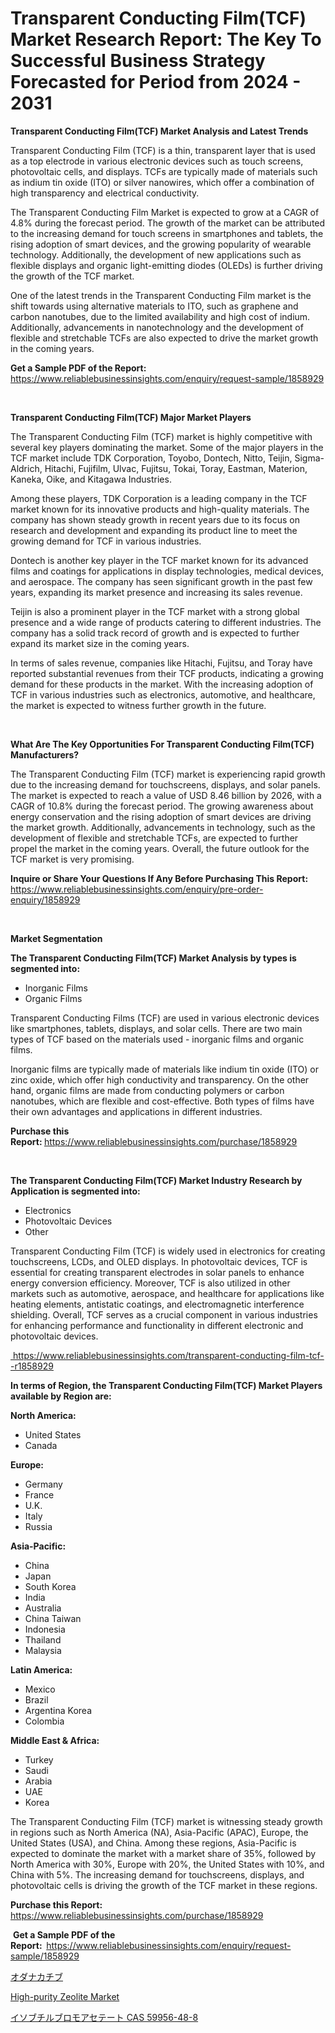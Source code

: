 <p><h1>Transparent Conducting Film(TCF) Market Research Report: The Key To Successful Business Strategy Forecasted for Period from 2024 - 2031</h1></p><p><strong>Transparent Conducting Film(TCF) Market Analysis and Latest Trends</strong></p>
<p><p>Transparent Conducting Film (TCF) is a thin, transparent layer that is used as a top electrode in various electronic devices such as touch screens, photovoltaic cells, and displays. TCFs are typically made of materials such as indium tin oxide (ITO) or silver nanowires, which offer a combination of high transparency and electrical conductivity.</p><p>The Transparent Conducting Film Market is expected to grow at a CAGR of 4.8% during the forecast period. The growth of the market can be attributed to the increasing demand for touch screens in smartphones and tablets, the rising adoption of smart devices, and the growing popularity of wearable technology. Additionally, the development of new applications such as flexible displays and organic light-emitting diodes (OLEDs) is further driving the growth of the TCF market.</p><p>One of the latest trends in the Transparent Conducting Film market is the shift towards using alternative materials to ITO, such as graphene and carbon nanotubes, due to the limited availability and high cost of indium. Additionally, advancements in nanotechnology and the development of flexible and stretchable TCFs are also expected to drive the market growth in the coming years.</p></p>
<p><strong>Get a Sample PDF of the Report:&nbsp;</strong> <a href="https://www.reliablebusinessinsights.com/enquiry/request-sample/1858929">https://www.reliablebusinessinsights.com/enquiry/request-sample/1858929</a></p>
<p>&nbsp;</p>
<p><strong>Transparent Conducting Film(TCF) Major Market Players</strong></p>
<p><p>The Transparent Conducting Film (TCF) market is highly competitive with several key players dominating the market. Some of the major players in the TCF market include TDK Corporation, Toyobo, Dontech, Nitto, Teijin, Sigma-Aldrich, Hitachi, Fujifilm, Ulvac, Fujitsu, Tokai, Toray, Eastman, Materion, Kaneka, Oike, and Kitagawa Industries.</p><p>Among these players, TDK Corporation is a leading company in the TCF market known for its innovative products and high-quality materials. The company has shown steady growth in recent years due to its focus on research and development and expanding its product line to meet the growing demand for TCF in various industries.</p><p>Dontech is another key player in the TCF market known for its advanced films and coatings for applications in display technologies, medical devices, and aerospace. The company has seen significant growth in the past few years, expanding its market presence and increasing its sales revenue.</p><p>Teijin is also a prominent player in the TCF market with a strong global presence and a wide range of products catering to different industries. The company has a solid track record of growth and is expected to further expand its market size in the coming years.</p><p>In terms of sales revenue, companies like Hitachi, Fujitsu, and Toray have reported substantial revenues from their TCF products, indicating a growing demand for these products in the market. With the increasing adoption of TCF in various industries such as electronics, automotive, and healthcare, the market is expected to witness further growth in the future.</p></p>
<p>&nbsp;</p>
<p><strong>What Are The Key Opportunities For Transparent Conducting Film(TCF) Manufacturers?</strong></p>
<p><p>The Transparent Conducting Film (TCF) market is experiencing rapid growth due to the increasing demand for touchscreens, displays, and solar panels. The market is expected to reach a value of USD 8.46 billion by 2026, with a CAGR of 10.8% during the forecast period. The growing awareness about energy conservation and the rising adoption of smart devices are driving the market growth. Additionally, advancements in technology, such as the development of flexible and stretchable TCFs, are expected to further propel the market in the coming years. Overall, the future outlook for the TCF market is very promising.</p></p>
<p><strong>Inquire or Share Your Questions If Any Before Purchasing This Report:</strong> <a href="https://www.reliablebusinessinsights.com/enquiry/pre-order-enquiry/1858929">https://www.reliablebusinessinsights.com/enquiry/pre-order-enquiry/1858929</a></p>
<p>&nbsp;</p>
<p><strong>Market Segmentation</strong></p>
<p><strong>The Transparent Conducting Film(TCF) Market Analysis by types is segmented into:</strong></p>
<p><ul><li>Inorganic Films</li><li>Organic Films</li></ul></p>
<p><p>Transparent Conducting Films (TCF) are used in various electronic devices like smartphones, tablets, displays, and solar cells. There are two main types of TCF based on the materials used - inorganic films and organic films. </p><p>Inorganic films are typically made of materials like indium tin oxide (ITO) or zinc oxide, which offer high conductivity and transparency. On the other hand, organic films are made from conducting polymers or carbon nanotubes, which are flexible and cost-effective. Both types of films have their own advantages and applications in different industries.</p></p>
<p><strong>Purchase this Report:&nbsp;</strong><a href="https://www.reliablebusinessinsights.com/purchase/1858929">https://www.reliablebusinessinsights.com/purchase/1858929</a></p>
<p>&nbsp;</p>
<p><strong>The Transparent Conducting Film(TCF) Market Industry Research by Application is segmented into:</strong></p>
<p><ul><li>Electronics</li><li>Photovoltaic Devices</li><li>Other</li></ul></p>
<p><p>Transparent Conducting Film (TCF) is widely used in electronics for creating touchscreens, LCDs, and OLED displays. In photovoltaic devices, TCF is essential for creating transparent electrodes in solar panels to enhance energy conversion efficiency. Moreover, TCF is also utilized in other markets such as automotive, aerospace, and healthcare for applications like heating elements, antistatic coatings, and electromagnetic interference shielding. Overall, TCF serves as a crucial component in various industries for enhancing performance and functionality in different electronic and photovoltaic devices.</p></p>
<p><a href="https://www.reliablebusinessinsights.com/transparent-conducting-film-tcf--r1858929">&nbsp;https://www.reliablebusinessinsights.com/transparent-conducting-film-tcf--r1858929</a></p>
<p><strong>In terms of Region, the Transparent Conducting Film(TCF) Market Players available by Region are:</strong></p>
<p>
    <p> <strong> North America: </strong>
        <ul>
            <li>United States</li>
            <li>Canada</li>
        </ul>
        </p> 
    <p> <strong> Europe: </strong>
        <ul>
            <li>Germany</li>
            <li>France</li>
            <li>U.K.</li>
            <li>Italy</li>
            <li>Russia</li>
        </ul>
        </p> 
    <p> <strong> Asia-Pacific: </strong>
        <ul>
            <li>China</li>
            <li>Japan</li>
            <li>South Korea</li>
            <li>India</li>
            <li>Australia</li>
            <li>China Taiwan</li>
            <li>Indonesia</li>
            <li>Thailand</li>
            <li>Malaysia</li>
        </ul>
        </p> 
    <p> <strong> Latin America: </strong>
        <ul>
            <li>Mexico</li>
            <li>Brazil</li>
            <li>Argentina Korea</li>
            <li>Colombia</li>
        </ul>
        </p> 
    <p> <strong> Middle East & Africa: </strong>
        <ul>
            <li>Turkey</li>
            <li>Saudi</li>
            <li>Arabia</li>
            <li>UAE</li>
            <li>Korea</li>
        </ul>
    </p>
    </p>
<p><p>The Transparent Conducting Film (TCF) market is witnessing steady growth in regions such as North America (NA), Asia-Pacific (APAC), Europe, the United States (USA), and China. Among these regions, Asia-Pacific is expected to dominate the market with a market share of 35%, followed by North America with 30%, Europe with 20%, the United States with 10%, and China with 5%. The increasing demand for touchscreens, displays, and photovoltaic cells is driving the growth of the TCF market in these regions.</p></p>
<p><strong>Purchase this Report: </strong><a href="https://www.reliablebusinessinsights.com/purchase/1858929">https://www.reliablebusinessinsights.com/purchase/1858929</a></p>
<p>&nbsp;<strong>Get a Sample PDF of the Report:&nbsp;&nbsp;</strong><a href="https://www.reliablebusinessinsights.com/enquiry/request-sample/1858929">https://www.reliablebusinessinsights.com/enquiry/request-sample/1858929</a></p>
<p><strong></strong></p>
<p><p><a href="https://medium.com/@annchovey2023/2024%E5%B9%B4%E3%81%8B%E3%82%892031%E5%B9%B4%E3%81%BE%E3%81%A7%E3%81%AEodanacatib%E5%B8%82%E5%A0%B4%E3%82%B7%E3%82%A7%E3%82%A2%E3%81%A8%E7%AB%B6%E4%BA%89%E6%99%AF%E8%A6%B3%E3%81%AB%E5%AF%BE%E3%81%99%E3%82%8B%E6%B4%9E%E5%AF%9F-ec64ac600420">オダナカチブ</a></p><p><a href="https://github.com/muhammadasraf467/Market-Research-Report-List-1/blob/main/high-purity-zeolite-market.md">High-purity Zeolite Market</a></p><p><a href="https://medium.com/@cielostamm/2031%E5%B9%B4%E3%81%BE%E3%81%A7%E3%81%AE%E6%9C%9F%E9%96%93%E3%81%AB%E4%BA%88%E6%B8%AC%E3%81%95%E3%82%8C%E3%82%8B%E3%82%B0%E3%83%AD%E3%83%BC%E3%83%90%E3%83%AB%E3%82%A4%E3%82%BD%E3%83%96%E3%83%81%E3%83%AB%E3%83%96%E3%83%AD%E3%83%A2%E9%85%A2%E9%85%B8%E3%82%A8%E3%82%B9%E3%83%86%E3%83%ABcas-59956-48-8%E5%B8%82%E5%A0%B4%E3%81%AE%E8%A9%B3%E7%B4%B0%E3%81%AA%E5%88%86%E6%9E%90%E3%81%A8-%E6%80%A5%E9%80%9F%E3%81%AB%E6%88%90%E9%95%B7%E3%81%97%E3%81%A6%E3%81%84%E3%82%8B-%E3%81%AEcagr-232d0d964d85">イソブチルブロモアセテート CAS 59956-48-8</a></p></p>